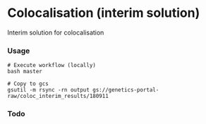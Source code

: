 Colocalisation (interim solution)
=====================================

Interim solution for colocalisation

### Usage

```
# Execute workflow (locally)
bash master

# Copy to gcs
gsutil -m rsync -rn output gs://genetics-portal-raw/coloc_interim_results/180911

```

### Todo
